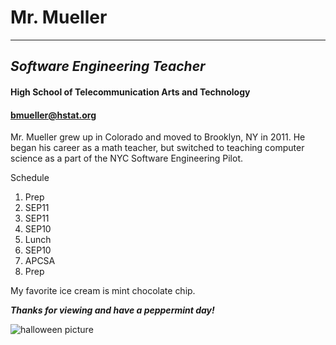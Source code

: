 # Mr. Mueller  
---
## _Software Engineering Teacher_
#### **High School of Telecommunication Arts and Technology**  
#### bmueller@hstat.org

Mr. Mueller grew up in Colorado and moved to Brooklyn, NY in 2011.  He began his career as a math teacher, but switched to teaching computer science as a part of the NYC Software Engineering Pilot.

Schedule  
1. Prep  
2. SEP11  
3. SEP11  
4. SEP10
5. Lunch  
6. SEP10  
7. APCSA  
8. Prep 

My favorite ice cream is mint chocolate chip.

**_Thanks for viewing and have a peppermint day!_**

![halloween picture](brian-halloween.jpg)
